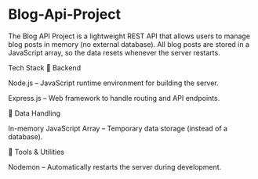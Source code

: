 # Blog-Api-Project
The Blog API Project is a lightweight REST API that allows users to manage blog posts in memory (no external database). All blog posts are stored in a JavaScript array, so the data resets whenever the server restarts.

Tech Stack
🔹 Backend

Node.js – JavaScript runtime environment for building the server.

Express.js – Web framework to handle routing and API endpoints.

🔹 Data Handling

In-memory JavaScript Array – Temporary data storage (instead of a database).

🔹 Tools & Utilities

Nodemon  – Automatically restarts the server during development.

